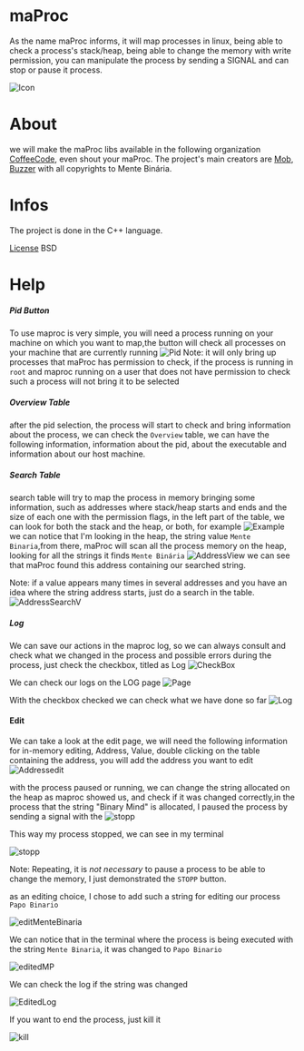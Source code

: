 # maProc
As the name maProc informs, it will map processes in linux, being able  to check a process's stack/heap, being able to change the memory with write permission,  you can manipulate the process by sending a SIGNAL and can stop or pause it process.

![Icon](src/assets/maProc.png)

# About
we will make the maProc libs available in the following organization [CoffeeCode](https://github.com/0xc0ffeec0de), even shout your maProc.
The project's main creators are [Mob](https://github.com/VitorMob), [Buzzer](https://github.com/AandersonL) with all copyrights to Mente Binária.


# Infos
The project is done in the C++ language.

[License](LICENSE) BSD



# Help

##### Pid Button
To use maproc is very simple, you will need a process running on your machine on which you want to map,the button will check all processes on your machine that are currently running
![Pid](assets/pid.jpg) Note: it will only bring up processes that maProc has permission to check, if the process is running in `root` and maproc running on a user that does not have permission to check such a process will not bring it to be selected

##### Overview Table
after the pid selection, the process will start to check and bring information about the process, we can check the `Overview` table, we can have the following information, information about the pid, about the executable and information about our host machine.

##### Search Table

search table will try to map the process in memory
bringing some information, such as addresses where stack/heap starts and ends and the size of each one with the permission flags, in the left part of the table, we can look for both the stack and the heap, or both, for example
![Example](assets/search.jpg) 
we can notice that I'm looking in the heap, the string value `Mente Binaria`,from there, maProc will scan all the process memory on the heap, looking for all the strings it finds `Mente Binária`
![AddressView](assets/viewAddress.jpg) we can see that maProc found this address containing our searched string. 

Note: if a value appears many times in several addresses and you have an idea where the string address starts, just do a search in the table.
![AddressSearchV](assets/addressSearchV.jpg)


##### Log 

We can save our actions in the maproc log, so we can always consult and check what we changed in the process and possible errors during the process, just check the checkbox, titled as Log
![CheckBox](assets/checkBoxLog.jpg)

We can check our logs on the LOG page 
![Page](assets/pageLog.jpg)


With the checkbox checked we can check what we have done so far
![Log](assets/log.jpg)


#### Edit

We can take a look at the edit page, we will need the following information for in-memory editing, Address, Value, double clicking on the table containing the address, you will add the address you want to edit ![Addressedit](assets/addressEdit.jpg) 

with the process paused or running, we can change the string allocated on the heap as maproc showed us, and check if it was changed correctly,in the process that the string "Binary Mind" is allocated, I paused the process by sending a signal with the
 ![stopp](assets/stopp.jpg)

This way my process stopped, we can see in my terminal

![stopp](assets/sstopTerminal.jpg)


Note: Repeating, it is *not necessary* to pause a process to be able to change the memory, I just demonstrated the `STOPP` button.


as an editing choice, I chose to add such a string for editing our process `Papo Binario`

![editMenteBinaria](assets/editValueAddress.jpg)


We can notice that in the terminal where the process is being executed with the string `Mente Binaria`, it was changed to `Papo Binario`

![editedMP](assets/editedMP.jpg)

We can check the log if the string was changed

![EditedLog](assets/editedLog.jpg)

If you want to end the process, just kill it 

![kill](assets/kill.jpg)

